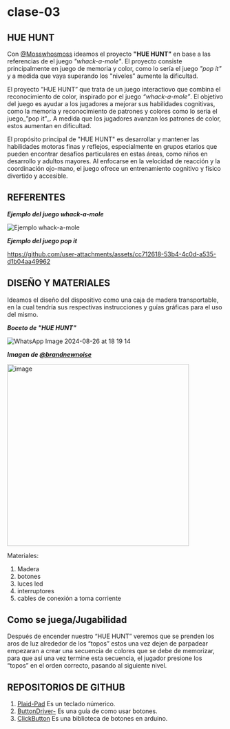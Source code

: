 # clase-03

## HUE HUNT

Con [@Mosswhosmoss](https://github.com/Mosswhosmoss/dis8637-2024-2) ideamos el proyecto __"HUE HUNT"__ en base a las referencias de el juego _"whack-a-mole"_. El proyecto consiste principalmente en juego de memoria y color, como lo sería el juego _"pop it"_ y a medida que vaya superando los "niveles” aumente la dificultad.

El proyecto ”HUE HUNT” que trata de un juego interactiovo que combina el reconocimiento de color, inspirado por el juego _“whack-a-mole”_. El objetivo del juego es ayudar a los jugadores a mejorar sus habilidades cognitivas, como la memoria y reconocimiento de patrones y colores como lo sería el juego_”pop it”_. A medida que los jugadores avanzan los patrones de color, estos aumentan en dificultad. 

El propósito principal de "HUE HUNT" es desarrollar y mantener las habilidades motoras finas y reflejos, especialmente en grupos etarios que pueden encontrar desafíos particulares en estas áreas, como niños en desarrollo y adultos mayores. Al enfocarse en la velocidad de reacción y la coordinación ojo-mano, el juego ofrece un entrenamiento cognitivo y físico divertido y accesible.

## REFERENTES

***Ejemplo del juego whack-a-mole***

![***Ejemplo whack-a-mole*** ](https://github.com/user-attachments/assets/8d9282a4-6e51-442b-aab0-7cb92988c5c2)

***Ejemplo del juego pop it***

https://github.com/user-attachments/assets/cc712618-53b4-4c0d-a535-d1b04aa49962

## DISEÑO Y MATERIALES

Ideamos el diseño del dispositivo como una caja de madera transportable, en la cual tendría sus respectivas instrucciones y guías gráficas para el uso del mismo.

***Boceto de "HUE HUNT"***

![WhatsApp Image 2024-08-26 at 18 19 14](https://github.com/user-attachments/assets/355771ff-fe9a-4ace-8f91-536e0d845066)

***Imagen de [@brandnewnoise](https://www.instagram.com/brandnewnoise)***

<img width="422" alt="image" src="https://github.com/user-attachments/assets/52393c02-7d55-47f8-8ff8-1a245522591a">

Materiales:
1. Madera
2. botones
3. luces led
4. interruptores
5. cables de conexión a toma corriente

## Como se juega/Jugabilidad 

Después de encender nuestro “HUE HUNT” veremos que se prenden los aros de luz alrededor de los “topos” estos una vez dejen de parpadear empezaran a crear una secuencia de colores que se debe de memorizar, para que así una vez termine esta secuencia, el jugador presione los “topos” en el orden correcto, pasando al siguiente nivel.

## REPOSITORIOS DE GITHUB

1. [Plaid-Pad](https://github.com/Keycapsss/Plaid-Pad) Es un teclado númerico. 
2. [ButtonDriver-](https://github.com/myles-parfeniuk/button_driver) Es una guía de como usar botones.
3. [ClickButton](https://github.com/marcobrianza/ClickButton) Es una biblioteca de botones en arduino.

